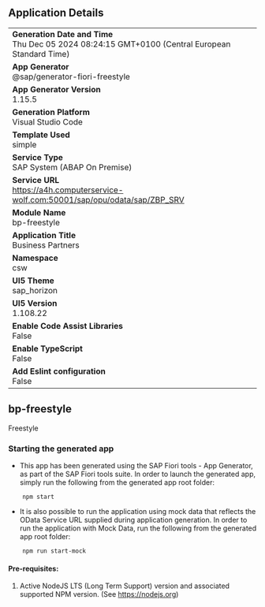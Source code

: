 ## Application Details

|                                                                                                    |
| -------------------------------------------------------------------------------------------------- |
| **Generation Date and Time**<br>Thu Dec 05 2024 08:24:15 GMT+0100 (Central European Standard Time) |
| **App Generator**<br>@sap/generator-fiori-freestyle                                                |
| **App Generator Version**<br>1.15.5                                                                |
| **Generation Platform**<br>Visual Studio Code                                                      |
| **Template Used**<br>simple                                                                        |
| **Service Type**<br>SAP System (ABAP On Premise)                                                   |
| **Service URL**<br>https://a4h.computerservice-wolf.com:50001/sap/opu/odata/sap/ZBP_SRV            |
| **Module Name**<br>bp-freestyle                                                                    |
| **Application Title**<br>Business Partners                                                         |
| **Namespace**<br>csw                                                                               |
| **UI5 Theme**<br>sap_horizon                                                                       |
| **UI5 Version**<br>1.108.22                                                                        |
| **Enable Code Assist Libraries**<br>False                                                          |
| **Enable TypeScript**<br>False                                                                     |
| **Add Eslint configuration**<br>False                                                              |

## bp-freestyle

Freestyle

### Starting the generated app

- This app has been generated using the SAP Fiori tools - App Generator, as part of the SAP Fiori tools suite. In order to launch the generated app, simply run the following from the generated app root folder:

```
    npm start
```

- It is also possible to run the application using mock data that reflects the OData Service URL supplied during application generation. In order to run the application with Mock Data, run the following from the generated app root folder:

```
    npm run start-mock
```

#### Pre-requisites:

1. Active NodeJS LTS (Long Term Support) version and associated supported NPM version. (See https://nodejs.org)
